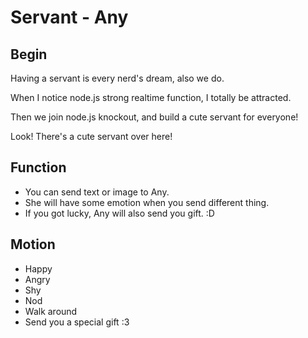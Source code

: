 # Servant - Any

## Begin

Having a servant is every nerd's dream, also we do.

When I notice node.js strong realtime function, I totally be attracted.

Then we join node.js knockout, and build a cute servant for everyone!

Look! There's a cute servant over here!

## Function

* You can send text or image to Any.
* She will have some emotion when you send different thing.
* If you got lucky, Any will also send you gift. :D

## Motion

* Happy
* Angry
* Shy
* Nod
* Walk around
* Send you a special gift :3